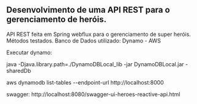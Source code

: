 <h2>Desenvolvimento de uma API REST para o gerenciamento de heróis.</h2>

API REST feita em Spring webflux para o gerenciamento de super heróis.
Métodos testados.
Banco de Dados utilizado: Dynamo - AWS


Executar dynamo: 

 java -Djava.library.path=./DynamoDBLocal_lib -jar DynamoDBLocal.jar -sharedDb
 
 aws dynamodb list-tables --endpoint-url http://localhost:8000


swagger: http://localhost:8080/swagger-ui-heroes-reactive-api.html
